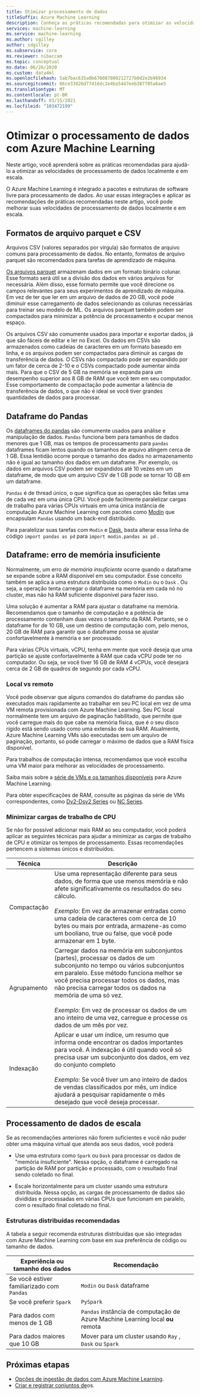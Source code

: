 ```yaml
---
title: Otimizar processamento de dados
titleSuffix: Azure Machine Learning
description: Conheça as práticas recomendadas para otimizar as velocidades de processamento de dados e quais integrações Azure Machine Learning dão suporte ao processamento de dados em escala.
services: machine-learning
ms.service: machine-learning
ms.author: sgilley
author: sdgilley
ms.subservice: core
ms.reviewer: nibaccam
ms.topic: conceptual
ms.date: 06/26/2020
ms.custom: data4ml
ms.openlocfilehash: 5ab7bac635a0b670087800212727b0d2e2b96934
ms.sourcegitcommit: 66ce33826d77416dc2e4ba5447eeb387705a6ae5
ms.translationtype: MT
ms.contentlocale: pt-BR
ms.lasthandoff: 03/15/2021
ms.locfileid: "103472199"
---
```

# <a name="optimize-data-processing-with-azure-machine-learning"></a>Otimizar o processamento de dados com Azure Machine Learning

Neste artigo, você aprenderá sobre as práticas recomendadas para ajudá-lo a otimizar as velocidades de processamento de dados localmente e em escala.

O Azure Machine Learning é integrado a pacotes e estruturas de software livre para processamento de dados. Ao usar essas integrações e aplicar as recomendações de práticas recomendadas neste artigo, você pode melhorar suas velocidades de processamento de dados localmente e em escala.

## <a name="parquet-and-csv-file-formats"></a>Formatos de arquivo parquet e CSV

Arquivos CSV (valores separados por vírgula) são formatos de arquivo comuns para processamento de dados. No entanto, formatos de arquivo parquet são recomendados para tarefas de aprendizado de máquina.

[Os arquivos parquet](https://parquet.apache.org/) armazenam dados em um formato binário colunar. Esse formato será útil se a divisão dos dados em vários arquivos for necessária. Além disso, esse formato permite que você direcione os campos relevantes para seus experimentos de aprendizado de máquina. Em vez de ter que ler em um arquivo de dados de 20 GB, você pode diminuir esse carregamento de dados selecionando as colunas necessárias para treinar seu modelo de ML. Os arquivos parquet também podem ser compactados para minimizar a potência de processamento e ocupar menos espaço.

Os arquivos CSV são comumente usados para importar e exportar dados, já que são fáceis de editar e ler no Excel. Os dados em CSVs são armazenados como cadeias de caracteres em um formato baseado em linha, e os arquivos podem ser compactados para diminuir as cargas de transferência de dados. O CSVs não compactado pode ser expandido por um fator de cerca de 2-10 e o CSVs compactado pode aumentar ainda mais. Para que o CSV de 5 GB na memória se expanda para um desempenho superior aos 8 GB de RAM que você tem em seu computador. Esse comportamento de compactação pode aumentar a latência de transferência de dados, o que não é ideal se você tiver grandes quantidades de dados para processar. 

## <a name="pandas-dataframe"></a>Dataframe do Pandas

Os [dataframes do pandas](https://pandas.pydata.org/pandas-docs/stable/getting_started/overview.html) são comumente usados para análise e manipulação de dados. `Pandas` funciona bem para tamanhos de dados menores que 1 GB, mas os tempos de processamento para `pandas` dataframes ficam lentos quando os tamanhos de arquivo atingem cerca de 1 GB. Essa lentidão ocorre porque o tamanho dos dados no armazenamento não é igual ao tamanho dos dados em um dataframe. Por exemplo, os dados em arquivos CSV podem ser expandidos até 10 vezes em um dataframe, de modo que um arquivo CSV de 1 GB pode se tornar 10 GB em um dataframe.

`Pandas` é de thread único, o que significa que as operações são feitas uma de cada vez em uma única CPU. Você pode facilmente paralelizar cargas de trabalho para várias CPUs virtuais em uma única instância de computação Azure Machine Learning com pacotes como [Modin](https://modin.readthedocs.io/en/latest/) que encapsulam `Pandas` usando um back-end distribuído.

Para paralelizar suas tarefas com `Modin` e [Dask](https://dask.org), basta alterar essa linha de código `import pandas as pd` para `import modin.pandas as pd` .

## <a name="dataframe-out-of-memory-error"></a>Dataframe: erro de memória insuficiente 

Normalmente, um erro *de memória insuficiente* ocorre quando o dataframe se expande sobre a RAM disponível em seu computador. Esse conceito também se aplica a uma estrutura distribuída como o `Modin` ou o `Dask` .  Ou seja, a operação tenta carregar o dataframe na memória em cada nó no cluster, mas não há RAM suficiente disponível para fazer isso.

Uma solução é aumentar a RAM para ajustar o dataframe na memória. Recomendamos que o tamanho de computação e a potência de processamento contenham duas vezes o tamanho da RAM. Portanto, se o dataframe for de 10 GB, use um destino de computação com, pelo menos, 20 GB de RAM para garantir que o dataframe possa se ajustar confortavelmente à memória e ser processado. 

Para várias CPUs virtuais, vCPU, tenha em mente que você deseja que uma partição se ajuste confortavelmente à RAM que cada vCPU pode ter no computador. Ou seja, se você tiver 16 GB de RAM 4 vCPUs, você desejará cerca de 2 GB de quadros de segundo por cada vCPU.

### <a name="local-vs-remote"></a>Local vs remoto

Você pode observar que alguns comandos do dataframe do pandas são executados mais rapidamente ao trabalhar em seu PC local em vez de uma VM remota provisionada com Azure Machine Learning. Seu PC local normalmente tem um arquivo de paginação habilitado, que permite que você carregue mais do que cabe na memória física, que é o seu disco rígido está sendo usado como uma extensão de sua RAM. Atualmente, Azure Machine Learning VMs são executadas sem um arquivo de paginação, portanto, só pode carregar o máximo de dados que a RAM física disponível. 

Para trabalhos de computação intensa, recomendamos que você escolha uma VM maior para melhorar as velocidades de processamento.

Saiba mais sobre a [série de VMs e os tamanhos disponíveis](concept-compute-target.md#supported-vm-series-and-sizes) para Azure Machine Learning. 

Para obter especificações de RAM, consulte as páginas da série de VMs correspondentes, como [Dv2-Dsv2 Series](../virtual-machines/dv2-dsv2-series-memory.md) ou [NC Series](../virtual-machines/nc-series.md).

### <a name="minimize-cpu-workloads"></a>Minimizar cargas de trabalho de CPU

Se não for possível adicionar mais RAM ao seu computador, você poderá aplicar as seguintes técnicas para ajudar a minimizar as cargas de trabalho de CPU e otimizar os tempos de processamento. Essas recomendações pertencem a sistemas únicos e distribuídos.

Técnica | Descrição
----|----
Compactação | Use uma representação diferente para seus dados, de forma que use menos memória e não afete significativamente os resultados do seu cálculo.<br><br>*Exemplo:* Em vez de armazenar entradas como uma cadeia de caracteres com cerca de 10 bytes ou mais por entrada, armazene-as como um booliano, true ou false, que você pode armazenar em 1 byte.
Agrupamento | Carregar dados na memória em subconjuntos (partes), processar os dados de um subconjunto no tempo ou vários subconjuntos em paralelo. Esse método funciona melhor se você precisa processar todos os dados, mas não precisa carregar todos os dados na memória de uma só vez. <br><br>*Exemplo:* Em vez de processar os dados de um ano inteiro de uma vez, carregue e processe os dados de um mês por vez.
Indexação | Aplicar e usar um índice, um resumo que informa onde encontrar os dados importantes para você. A indexação é útil quando você só precisa usar um subconjunto dos dados, em vez do conjunto completo<br><br>*Exemplo:* Se você tiver um ano inteiro de dados de vendas classificados por mês, um índice ajudará a pesquisar rapidamente o mês desejado que você deseja processar.

## <a name="scale-data-processing"></a>Processamento de dados de escala

Se as recomendações anteriores não forem suficientes e você não puder obter uma máquina virtual que atenda aos seus dados, você poderá 

* Use uma estrutura como `Spark` ou `Dask` para processar os dados de "memória insuficiente". Nessa opção, o dataframe é carregado na partição de RAM por partição e processado, com o resultado final sendo coletado no final.  

* Escale horizontalmente para um cluster usando uma estrutura distribuída. Nessa opção, as cargas de processamento de dados são divididas e processadas em várias CPUs que funcionam em paralelo, com o resultado final coletado no final.

### <a name="recommended-distributed-frameworks"></a>Estruturas distribuídas recomendadas

A tabela a seguir recomenda estruturas distribuídas que são integradas com Azure Machine Learning com base em sua preferência de código ou tamanho de dados.

Experiência ou tamanho dos dados | Recomendação
------|------
Se você estiver familiarizado com `Pandas`| `Modin` ou `Dask` dataframe
Se você preferir `Spark` | `PySpark`
Para dados com menos de 1 GB | `Pandas` instância de computação de Azure Machine Learning local **ou** remota
Para dados maiores que 10 GB| Mover para um cluster usando `Ray` , `Dask` ou `Spark`

## <a name="next-steps"></a>Próximas etapas

* [Opções de ingestão de dados com Azure Machine Learning](concept-data-ingestion.md).
* [Criar e registrar conjuntos de](how-to-create-register-datasets.md)os.
